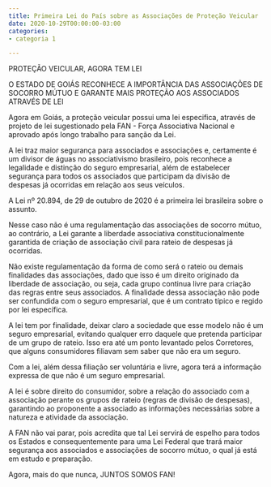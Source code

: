 ```yaml
---
title: Primeira Lei do País sobre as Associações de Proteção Veicular
date: 2020-10-29T00:00:00-03:00
categories:
- categoria 1

---
```

PROTEÇÃO VEICULAR, AGORA TEM LEI

O ESTADO DE GOIÁS RECONHECE A IMPORTÂNCIA DAS ASSOCIAÇÕES DE SOCORRO MÚTUO E GARANTE MAIS PROTEÇÃO AOS ASSOCIADOS ATRAVÉS DE LEI

Agora em Goiás, a proteção veicular possui uma lei especifica, através de projeto de lei sugestionado pela FAN - Força Associativa Nacional e aprovado após longo trabalho para sanção da Lei.

A lei traz maior segurança para associados e associações e, certamente é um divisor de águas no associativismo brasileiro, pois reconhece a legalidade e distinção do seguro empresarial, além de estabelecer segurança para todos os associados que participam da divisão de despesas já ocorridas em relação aos seus veículos.

A Lei nº 20.894, de 29 de outubro de 2020 é a primeira lei brasileira sobre o assunto.

Nesse caso não é uma regulamentação das associações de socorro mútuo, ao contrário, a Lei garante a liberdade associativa constitucionalmente garantida de criação de associação civil para rateio de despesas já ocorridas.

Não existe regulamentação da forma de como será o rateio ou demais finalidades das associações, dado que isso é um direito originado da liberdade de associação, ou seja, cada grupo continua livre para criação das regras entre seus associados. A finalidade dessa associação não pode ser confundida com o seguro empresarial, que é um contrato típico e regido por lei específica.

A lei tem por finalidade, deixar claro a sociedade que esse modelo não é um seguro empresarial, evitando qualquer erro daquele que pretenda participar de um grupo de rateio. Isso era até um ponto levantado pelos Corretores, que alguns consumidores filiavam sem saber que não era um seguro.

Com a lei, além dessa filiação ser voluntária e livre, agora terá a informação expressa de que não é um seguro empresarial.

A lei é sobre direito do consumidor, sobre a relação do associado com a associação perante os grupos de rateio (regras de divisão de despesas), garantindo ao proponente a associado as informações necessárias sobre a natureza e atividade da associação.

A FAN não vai parar, pois acredita que tal Lei servirá de espelho para todos os Estados e consequentemente para uma Lei Federal que trará maior segurança aos associados e associações de socorro mútuo, o qual já está em estudo e preparação.

Agora, mais do que nunca, JUNTOS SOMOS FAN!